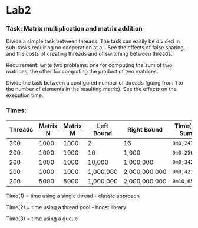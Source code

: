 # Lab2

### Task: Matrix multiplication and matrix addition

Divide a simple task between threads. The task can easily be divided in sub-tasks requiring no cooperation at all. See the effects of false sharing, and the costs of creating threads and of switching between threads.

Requirement: write two problems: one for computing the sum of two matrices, the other for computing the product of two matrices.

Divide the task between a configured number of threads (going from 1 to the number of elements in the resulting matrix). See the effects on the execution time.

### Times:

| Threads | Matrix N | Matrix M | Left Bound | Right Bound |       Time(1) Sum| Time(2) Sum | Time(3) Sum | Time(1) Product | Time(2) Product | Time(3) Product | 
|---      |    ---   |      --- | --- |    ---  |    ---|   ---| ---| ---|---|---|
|200      |1000       | 1000    |  2 | 16|                          `0m0,247s`  |`0m2,532s` |`0m0,539s` |  `0m16,684s` | `0m8,286s` |`0m4,671s` |
|200      |1000      |1000       | 10 | 1,000|                      `0m0,256s`  |`0m2,588s` |`0m0,575s` | `0m17.833s` | `0m5,954s` | `0m4,693s` |
| 200     |1000      |1000       | 10,000 | 1,000,000 |             `0m0,342s`  |`0m2,687s` |`0m0,640s` | `0m17,243` | `0m5,991s` | `0m4,845s` |
| 200   |1000      |1000         | 1,000,000 | 2,000,000,000 |      `0m0,427s`  |`0m2,749s` |`0m0,752s`| `0m17,317s`| `0m8,039s` | `0m4,890s` |
| 200    |5000       |5000  | 1,000,000 | 2,000,000,000    |        `0m10,651s`  |`1m8,377s` |`0m17,787s` | `46m3,076s` | `11m35,040s` | `10m38,219s` |

Time(1) = time using a single thread - classic approach

Time(2) = time using a thread pool - boost library

Time(3) = time using a queue
